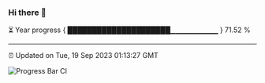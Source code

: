 ### Hi there 👋

⏳ Year progress { █████████████████████▁▁▁▁▁▁▁▁▁ } 71.52 %

---

⏰ Updated on Tue, 19 Sep 2023 01:13:27 GMT

![Progress Bar CI](https://github.com/ZhaoGui/ZhaoGui/workflows/Progress%20Bar%20CI/badge.svg)
